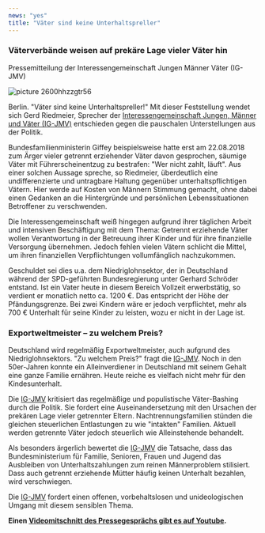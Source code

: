 ```yaml
---
news: "yes"
title: "Väter sind keine Unterhaltspreller"
---
```


<h3>Väterverbände weisen auf prekäre Lage vieler Väter hin</h3>
<p>Pressemitteilung der Interessengemeinschaft Jungen Männer Väter (IG-JMV)</p>
<p><img style="max-width: 100%" src="https://www.cuncti.net/images/picture-2600hhzzgtr56.jpg" alt="picture 2600hhzzgtr56" /></p>
<p>Berlin. "Väter sind keine Unterhaltspreller!" Mit dieser Feststellung wendet sich Gerd Riedmeier, Sprecher der <a href="https://www.ig-jungen-maenner-vaeter.de/">Interessengemeinschaft Jungen, Männer und Väter (IG-JMV)</a> entschieden gegen die pauschalen Unterstellungen aus der Politik.
</p>
<!--more-->
<p>Bundesfamilienministerin Giffey beispielsweise hatte erst am 22.08.2018 zum Ärger vieler getrennt erziehender Väter davon gesprochen, säumige Väter mit Führerscheinentzug zu bestrafen: "Wer nicht zahlt, läuft". Aus einer solchen Aussage spreche, so Riedmeier, überdeutlich eine undifferenzierte und untragbare Haltung gegenüber unterhaltspflichtigen Vätern. Hier werde auf Kosten von Männern Stimmung gemacht, ohne dabei einen Gedanken an die Hintergründe und persönlichen Lebenssituationen Betroffener zu verschwenden.&nbsp;</p>
<p>Die Interessengemeinschaft weiß hingegen aufgrund ihrer täglichen Arbeit und intensiven Beschäftigung mit dem Thema: Getrennt erziehende Väter wollen Verantwortung in der Betreuung ihrer Kinder und für ihre finanzielle Versorgung übernehmen. Jedoch fehlen vielen Vätern schlicht die Mittel, um ihren finanziellen Verpflichtungen vollumfänglich nachzukommen.</p>
<p>Geschuldet sei dies u.a. dem Niedriglohnsektor, der in Deutschland während der SPD-geführten Bundesregierung unter Gerhard Schröder entstand. Ist ein Vater heute in diesem Bereich Vollzeit erwerbstätig, so verdient er monatlich netto ca. 1200 €. Das entspricht der Höhe der Pfändungsgrenze. Bei zwei Kindern wäre er jedoch verpflichtet, mehr als 700 € Unterhalt für seine Kinder zu leisten, wozu er nicht in der Lage ist.</p>
<h3>Exportweltmeister – zu welchem Preis?</h3>
<p>Deutschland wird regelmäßig Exportweltmeister, auch aufgrund des Niedriglohnsektors. "Zu welchem Preis?" fragt die <a href="https://www.ig-jungen-maenner-vaeter.de/">IG-JMV</a>. Noch in den 50er-Jahren konnte ein Alleinverdiener in Deutschland mit seinem Gehalt eine ganze Familie ernähren. Heute reiche es vielfach nicht mehr für den Kindesunterhalt.</p>
<p>Die <a href="https://www.ig-jungen-maenner-vaeter.de/">IG-JMV</a> kritisiert das regelmäßige und populistische Väter-Bashing durch die Politik. Sie fordert eine Auseinandersetzung mit den Ursachen der prekären Lage vieler getrennter Eltern. Nachtrennungsfamilien stünden die gleichen steuerlichen Entlastungen zu wie "intakten" Familien. Aktuell werden getrennte Väter jedoch steuerlich wie Alleinstehende behandelt.</p>
<p>Als besonders ärgerlich bewertet die <a href="https://www.ig-jungen-maenner-vaeter.de/">IG-JMV</a> die Tatsache, dass das Bundesministerium für Familie, Senioren, Frauen und Jugend das Ausbleiben von Unterhaltszahlungen zum reinen Männerproblem stilisiert. Dass auch getrennt erziehende Mütter häufig keinen Unterhalt bezahlen, wird verschwiegen.</p>
<p>Die <a href="https://www.ig-jungen-maenner-vaeter.de/">IG-JMV</a> fordert einen offenen, vorbehaltslosen und unideologischen Umgang mit diesem sensiblen Thema.&nbsp;</p>
<p><strong>Einen <a href="https://youtu.be/TSsllOGw8uU">Videomitschnitt des Pressegesprächs gibt es auf Youtube</a>.</strong></p>
